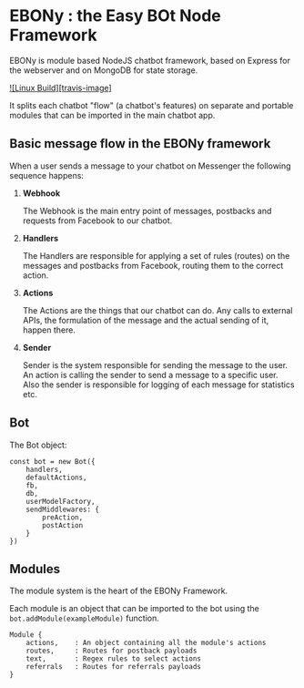 # EBONy : the Easy BOt Node Framework 
EBONy is module based NodeJS chatbot framework, based on Express for the webserver and on MongoDB for state storage. 

[![Linux Build][travis-image]][travis-url]

It splits each chatbot "flow" (a chatbot's features) on separate and portable modules that can be imported in the main chatbot app.

## Basic message flow in the EBONy framework

When a user sends a message to your chatbot on Messenger the following sequence happens:

1. **Webhook**

    The Webhook is the main entry point of messages, postbacks and requests from Facebook to our chatbot.
2. **Handlers**

    The Handlers are responsible for applying a set of rules (routes) on the messages and postbacks from Facebook, routing them to the correct action.
3. **Actions**

    The Actions are the things that our chatbot can do. Any calls to external APIs, the formulation of the message and the actual sending of it, happen there.
4. **Sender**

    Sender is the system responsible for sending the message to the user. An action is calling the sender to send a message to a specific user. Also the sender is responsible for logging of each message for statistics etc.

## Bot

The Bot object: 

```
const bot = new Bot({
    handlers,
    defaultActions,
    fb,
    db,
    userModelFactory, 
    sendMiddlewares: {
        preAction,
        postAction
    }
})
```

## Modules

The module system is the heart of the EBONy Framework. 

Each module is an object that can be imported to the bot using the `bot.addModule(exampleModule)` function.

```
Module {
    actions,    : An object containing all the module's actions
    routes,     : Routes for postback payloads
    text,       : Regex rules to select actions
    referrals   : Routes for referrals payloads
}
```

[travis-url]: https://travis-ci.com/chrispanag/ebony.svg?token=pVwGyNuxoSPzd2qPW2Dr&branch=master